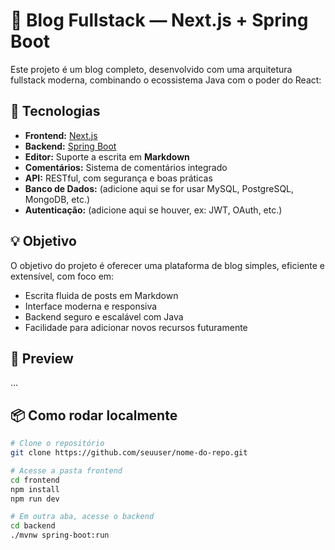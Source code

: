 # 📝 Blog Fullstack — Next.js + Spring Boot

Este projeto é um blog completo, desenvolvido com uma arquitetura fullstack moderna, combinando o ecossistema Java com o poder do React:

## 🚀 Tecnologias

- **Frontend:** [Next.js](https://nextjs.org/)  
- **Backend:** [Spring Boot](https://spring.io/projects/spring-boot)  
- **Editor:** Suporte a escrita em **Markdown**  
- **Comentários:** Sistema de comentários integrado  
- **API:** RESTful, com segurança e boas práticas  
- **Banco de Dados:** (adicione aqui se for usar MySQL, PostgreSQL, MongoDB, etc.)  
- **Autenticação:** (adicione aqui se houver, ex: JWT, OAuth, etc.)

## 💡 Objetivo

O objetivo do projeto é oferecer uma plataforma de blog simples, eficiente e extensível, com foco em:

- Escrita fluida de posts em Markdown
- Interface moderna e responsiva
- Backend seguro e escalável com Java
- Facilidade para adicionar novos recursos futuramente

## 📸 Preview

...

## 📦 Como rodar localmente

```bash
# Clone o repositório
git clone https://github.com/seuuser/nome-do-repo.git

# Acesse a pasta frontend
cd frontend
npm install
npm run dev

# Em outra aba, acesse o backend
cd backend
./mvnw spring-boot:run

